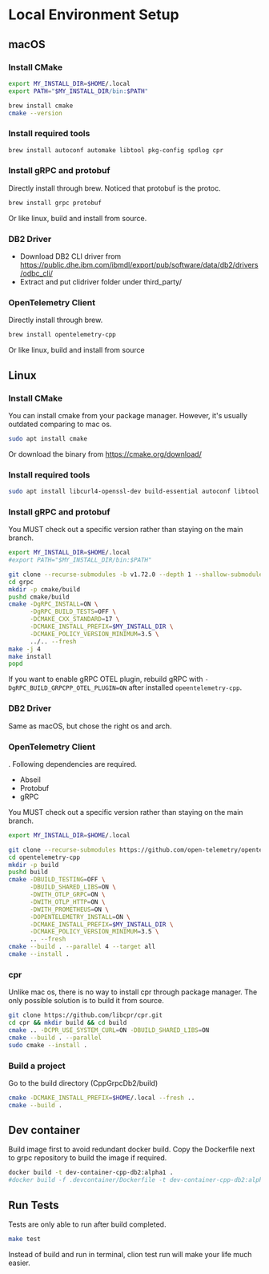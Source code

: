 # Local Environment Setup

## macOS

### Install CMake

```bash
export MY_INSTALL_DIR=$HOME/.local
export PATH="$MY_INSTALL_DIR/bin:$PATH"

brew install cmake
cmake --version
```

### Install required tools

```bash
brew install autoconf automake libtool pkg-config spdlog cpr
```

### Install gRPC and protobuf

Directly install through brew. Noticed that protobuf is the protoc. 

```bash
brew install grpc protobuf
```

Or like linux, build and install from source.

### DB2 Driver

- Download DB2 CLI driver from https://public.dhe.ibm.com/ibmdl/export/pub/software/data/db2/drivers/odbc_cli/
- Extract and put clidriver folder under third_party/

### OpenTelemetry Client

Directly install through brew.

```bash
brew install opentelemetry-cpp
```

Or like linux, build and install from source

## Linux

### Install CMake

You can install cmake from your package manager. However, it's usually outdated comparing to mac os.

```bash
sudo apt install cmake
```

Or download the binary from https://cmake.org/download/

### Install required tools

```bash
sudo apt install libcurl4-openssl-dev build-essential autoconf libtool pkg-config
```

### Install gRPC and protobuf

You MUST check out a specific version rather than staying on the main branch.

```bash
export MY_INSTALL_DIR=$HOME/.local
#export PATH="$MY_INSTALL_DIR/bin:$PATH"

git clone --recurse-submodules -b v1.72.0 --depth 1 --shallow-submodules https://github.com/grpc/grpc
cd grpc
mkdir -p cmake/build
pushd cmake/build
cmake -DgRPC_INSTALL=ON \
      -DgRPC_BUILD_TESTS=OFF \
      -DCMAKE_CXX_STANDARD=17 \
      -DCMAKE_INSTALL_PREFIX=$MY_INSTALL_DIR \
      -DCMAKE_POLICY_VERSION_MINIMUM=3.5 \
      ../.. --fresh
make -j 4
make install
popd
```

If you want to enable gRPC OTEL plugin,
rebuild gRPC with ```-DgRPC_BUILD_GRPCPP_OTEL_PLUGIN=ON``` after installed ```opeentelemetry-cpp```.

### DB2 Driver

Same as macOS, but chose the right os and arch.

### OpenTelemetry Client

. Following dependencies are required.

- Abseil
- Protobuf
- gRPC

You MUST check out a specific version rather than staying on the main branch.

```bash
export MY_INSTALL_DIR=$HOME/.local

git clone --recurse-submodules https://github.com/open-telemetry/opentelemetry-cpp
cd opentelemetry-cpp
mkdir -p build
pushd build
cmake -DBUILD_TESTING=OFF \
      -DBUILD_SHARED_LIBS=ON \
      -DWITH_OTLP_GRPC=ON \
      -DWITH_OTLP_HTTP=ON \
      -DWITH_PROMETHEUS=ON \
      -DOPENTELEMETRY_INSTALL=ON \
      -DCMAKE_INSTALL_PREFIX=$MY_INSTALL_DIR \
      -DCMAKE_POLICY_VERSION_MINIMUM=3.5 \
      .. --fresh
cmake --build . --parallel 4 --target all
cmake --install .
```

### cpr

Unlike mac os, there is no way to install cpr through package manager.
The only possible solution is to build it from source.

```bash
git clone https://github.com/libcpr/cpr.git
cd cpr && mkdir build && cd build
cmake .. -DCPR_USE_SYSTEM_CURL=ON -DBUILD_SHARED_LIBS=ON
cmake --build . --parallel
sudo cmake --install .
```

### Build a project

Go to the build directory (CppGrpcDb2/build)

```bash
cmake -DCMAKE_INSTALL_PREFIX=$HOME/.local --fresh .. 
cmake --build .
```

## Dev container

Build image first to avoid redundant docker build.
Copy the Dockerfile next to grpc repository to build the image if required. 

```bash
docker build -t dev-container-cpp-db2:alpha1 .
#docker build -f .devcontainer/Dockerfile -t dev-container-cpp-db2:alpha1 . > build.log 2>&1
```

## Run Tests

Tests are only able to run after build completed.

```bash
make test
```

Instead of build and run in terminal, clion test run will make your life much easier.